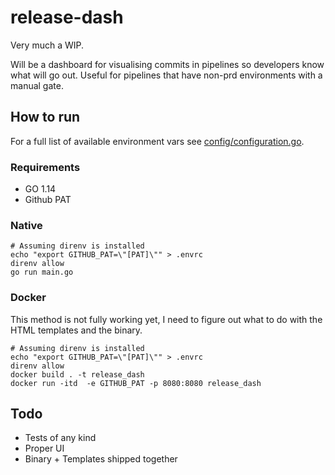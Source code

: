 # release-dash

Very much a WIP.

Will be a dashboard for visualising commits in pipelines so developers know what will go out.
Useful for pipelines that have non-prd environments with a manual gate.

## How to run

For a full list of available environment vars see [config/configuration.go](config/configuration.go).

### Requirements

* GO 1.14
* Github PAT

### Native

```
# Assuming direnv is installed
echo "export GITHUB_PAT=\"[PAT]\"" > .envrc
direnv allow
go run main.go
```

### Docker

This method is not fully working yet, I need to figure out what to do with the HTML templates and
the binary.

```
# Assuming direnv is installed
echo "export GITHUB_PAT=\"[PAT]\"" > .envrc
direnv allow
docker build . -t release_dash
docker run -itd  -e GITHUB_PAT -p 8080:8080 release_dash
```

## Todo

* Tests of any kind
* Proper UI
* Binary + Templates shipped together
